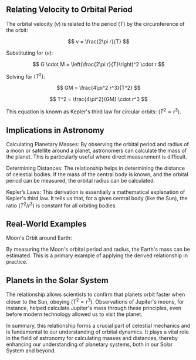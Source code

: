 ## Relating Velocity to Orbital Period
The orbital velocity $( v )$ is related to the period $( T )$ by the circumference of the orbit:

$$
v = \frac{2\pi r}{T}
$$

Substituting for $( v )$:

$$
G \cdot M = \left(\frac{2\pi r}{T}\right)^2 \cdot r
$$

Solving for $( T^2 )$:

$$
GM = \frac{4\pi^2 r^3}{T^2}
$$

$$
T^2 = \frac{4\pi^2}{GM} \cdot r^3
$$

This equation is known as Kepler's third law for circular orbits: $( T^2 \propto r^3 )$.

## Implications in Astronomy

Calculating Planetary Masses:
By observing the orbital period and radius of a moon or satellite around a planet, astronomers can calculate the mass of the planet. This is particularly useful where direct measurement is difficult.

Determining Distances:
The relationship helps in determining the distance of celestial bodies. If the mass of the central body is known, and the orbital period can be measured, the orbital radius can be calculated.

Kepler’s Laws:
This derivation is essentially a mathematical explanation of Kepler's third law. It tells us that, for a given central body (like the Sun), the ratio $( T^2/r^3 )$ is constant for all orbiting bodies.

## Real-World Examples

Moon's Orbit around Earth:

By measuring the Moon's orbital period and radius, the Earth's mass can be estimated. This is a primary example of applying the derived relationship in practice.

## Planets in the Solar System

The relationship allows scientists to confirm that planets orbit faster when closer to the Sun, obeying $( T^2 \propto r^3 )$.
Observations of Jupiter's moons, for instance, helped calculate Jupiter's mass through these principles, even before modern technology allowed us to visit the planet.

In summary, this relationship forms a crucial part of celestial mechanics and is fundamental to our understanding of orbital dynamics. It plays a vital role in the field of astronomy for calculating masses and distances, thereby enhancing our understanding of planetary systems, both in our Solar System and beyond.